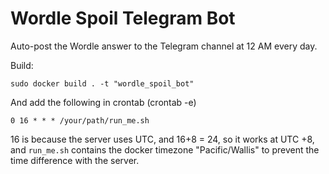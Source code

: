 # Wordle Spoil Telegram Bot

Auto-post the Wordle answer to the Telegram channel at 12 AM every day.

Build:

```
sudo docker build . -t "wordle_spoil_bot"
```

And add the following in crontab (crontab -e)
```
0 16 * * * /your/path/run_me.sh
```

16 is because the server uses UTC, and 16+8 = 24, so it works at UTC +8, and `run_me.sh` contains the docker timezone "Pacific/Wallis" to prevent the time difference with the server.
